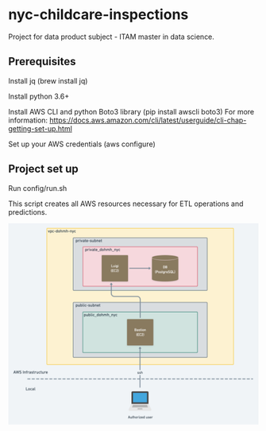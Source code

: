 # nyc-childcare-inspections
Project for data product subject - ITAM master in data science.

## Prerequisites

Install jq (brew install jq)

Install python 3.6+

Install AWS CLI and python Boto3 library (pip install awscli boto3)
For more information: https://docs.aws.amazon.com/cli/latest/userguide/cli-chap-getting-set-up.html

Set up your AWS credentials (aws configure)

## Project set up

Run config/run.sh

This script creates all AWS resources necessary for ETL operations and predictions. 

![AWS Infrastructure](docs/aws_infrastructure.png)
